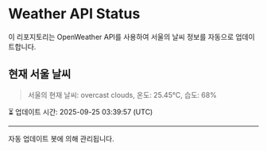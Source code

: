 
# Weather API Status

이 리포지토리는 OpenWeather API를 사용하여 서울의 날씨 정보를 자동으로 업데이트합니다.

## 현재 서울 날씨
> 서울의 현재 날씨: overcast clouds, 온도: 25.45°C, 습도: 68%

⏳ 업데이트 시간: 2025-09-25 03:39:57 (UTC)

---
자동 업데이트 봇에 의해 관리됩니다.

